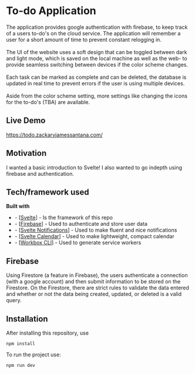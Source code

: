 # To-do Application

The application provides google authentication with firebase, to keep track of a users to-do's on the cloud service. The application will remember a user for a short amount of time to prevent constant relogging in.
<br />
<br />
The UI of the website uses a soft design that can be toggled between dark and light mode, which is saved on the local machine as well as the web- to provide seamless switching between devices if the color scheme changes.
<br />
<br />
Each task can be marked as complete and can be deleted, the database is updated in real time to prevent errors if the user is using multiple devices.
<br />
<br />
Aside from the color scheme setting, more settings like changing the icons for the to-do's (TBA) are available.

## Live Demo

<a href="https://todo.zackaryjamessantana.com/">https://todo.zackaryjamessantana.com/</a>

## Motivation

I wanted a basic introduction to Svelte! I also wanted to go indepth using firebase and authentication.

## Tech/framework used

<b>Built with</b>

<ul>
<li>- [<a href="https://svelte.dev/">Svelte</a>] - Is the framework of this repo</li>
<li>- [<a href="https://firebase.google.com/">Firebase</a>] - Used to authenticate and store user data</li>
<li>- [<a href="https://github.com/beyonk-adventures/svelte-notifications/">Svelte Notifications</a>] - Used to make fluent and nice notifications</li>
<li>- [<a href="https://github.com/6eDesign/svelte-calendar/">Svelte Calendar</a>] - Used to make lightweight, compact calendar</li>
<li>- [<a href="https://developers.google.com/web/tools/workbox/modules/workbox-cli/">Workbox CLI</a>] - Used to generate service workers</li>
</ul>

## Firebase

Using Firestore (a feature in Firebase), the users authenticate a connection (with a google account) and then submit information to be stored on the Firestore.
On the Firestore, there are strict rules to validate the data entered and whether or not the data being created, updated, or deleted is a valid query.

## Installation

After installing this repository, use

```
npm install
```

To run the project use:

```
npm run dev
```

